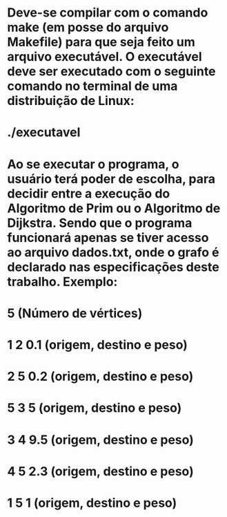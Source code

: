 # Deve-se compilar com o comando make (em posse do arquivo Makefile) para que seja feito um arquivo executável. O executável deve ser executado com o seguinte comando no terminal de uma distribuição de Linux: 
 
#  ./executavel    

# Ao se executar o programa, o usuário terá poder de escolha, para decidir entre a execução do Algoritmo de Prim ou o Algoritmo de Dijkstra. Sendo que o programa funcionará apenas se tiver acesso ao arquivo dados.txt, onde o grafo é declarado nas especificações deste trabalho.  Exemplo: 
#  5 (Número de vértices)   
# 1 2 0.1 (origem, destino e peso)   
# 2 5 0.2 (origem, destino e peso)   
# 5 3 5 (origem, destino e peso)   
# 3 4 9.5 (origem, destino e peso)   
# 4 5 2.3 (origem, destino e peso)   
# 1 5 1 (origem, destino e peso) 
